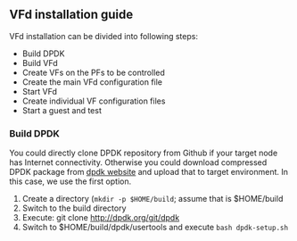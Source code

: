 ## VFd installation guide

VFd installation can be divided into following steps:

* Build DPDK
* Build VFd
* Create VFs on the PFs to be controlled
* Create the main VFd configuration file
* Start VFd
* Create individual VF configuration files
* Start a guest and test

### Build DPDK

You could directly clone DPDK repository from Github if your target node has Internet connectivity. Otherwise you could download compressed DPDK package from [dpdk website](dpdk.org) and upload that to target environment. In this case, we use the first option.

1. Create a directory (`mkdir -p $HOME/build`; assume that is $HOME/build
2. Switch to the build directory
3. Execute: git clone http://dpdk.org/git/dpdk
4. Switch to $HOME/build/dpdk/usertools and execute ```bash dpdk-setup.sh``` 
